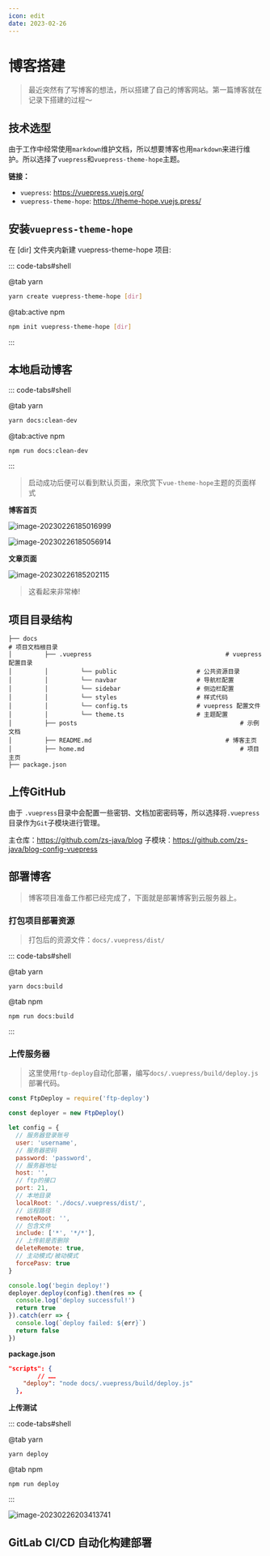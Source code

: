 ```yaml
---
icon: edit
date: 2023-02-26
---
```


# 博客搭建

> 最近突然有了写博客的想法，所以搭建了自己的博客网站。第一篇博客就在记录下搭建的过程～

## 技术选型
由于工作中经常使用`markdown`维护文档，所以想要博客也用`markdown`来进行维护。所以选择了`vuepress`和`vuepress-theme-hope`主题。

**链接：**

* `vuepress`: https://vuepress.vuejs.org/
* `vuepress-theme-hope`: https://theme-hope.vuejs.press/



## 安装`vuepress-theme-hope`
在 [dir] 文件夹内新建 vuepress-theme-hope 项目:

::: code-tabs#shell

@tab yarn

```bash
yarn create vuepress-theme-hope [dir]
```

@tab:active npm

```bash
npm init vuepress-theme-hope [dir]
```

:::

## 本地启动博客
::: code-tabs#shell

@tab yarn

```bash
yarn docs:clean-dev
```

@tab:active npm

```bash
npm run docs:clean-dev
```

:::

> 启动成功后便可以看到默认页面，来欣赏下`vue-theme-hope`主题的页面样式

**博客首页**

![image-20230226185016999](https://static.xzcoder.com/markdown/image-20230226185016999.png)

![image-20230226185056914](https://static.xzcoder.com/markdown/image-20230226185056914.png)

**文章页面**

![image-20230226185202115](https://static.xzcoder.com/markdown/image-20230226185202115.png)

>  这看起来非常棒!



## 项目目录结构

```
├── docs																	# 项目文档根目录
│         ├── .vuepress										# vuepress 配置目录
│         │         └── public						# 公共资源目录
│         │         └── navbar						# 导航栏配置
│         │         └── sidebar						# 侧边栏配置
│         │         └── styles						# 样式代码
│         │         └── config.ts					# vuepress 配置文件
│         │         └── theme.ts					# 主题配置
│         ├── posts												# 示例文档
│         ├── README.md										# 博客主页
│         ├── home.md											# 项目主页
├── package.json
```



## 上传GitHub

由于 `.vuepress`目录中会配置一些密钥、文档加密密码等，所以选择将`.vuepress`目录作为`Git`子模块进行管理。

主仓库：https://github.com/zs-java/blog
子模块：https://github.com/zs-java/blog-config-vuepress



## 部署博客

> 博客项目准备工作都已经完成了，下面就是部署博客到云服务器上。

### 打包项目部署资源

> 打包后的资源文件：`docs/.vuepress/dist/`

::: code-tabs#shell

@tab yarn

```shell
yarn docs:build
```

@tab npm

```shell
npm run docs:build
```

:::

### 上传服务器

> 这里使用`ftp-deploy`自动化部署，编写`docs/.vuepress/build/deploy.js`部署代码。

```javascript
const FtpDeploy = require('ftp-deploy')

const deployer = new FtpDeploy()

let config = {
  // 服务器登录账号
  user: 'username',
  // 服务器密码
  password: 'password',
  // 服务器地址
  host: '',
  // ftp的接口
  port: 21,
  // 本地目录
  localRoot: './docs/.vuepress/dist/',
  // 远程路径
  remoteRoot: '',
  // 包含文件
  include: ['*', '*/*'],
  // 上传前是否删除
  deleteRemote: true,
  // 主动模式/被动模式
  forcePasv: true
}

console.log('begin deploy!')
deployer.deploy(config).then(res => {
  console.log('deploy successful!')
  return true
}).catch(err => {
  console.log(`deploy failed: ${err}`)
  return false
})
```

**package.json**

```json
"scripts": {
		// ……
    "deploy": "node docs/.vuepress/build/deploy.js"
  },
```

**上传测试**

::: code-tabs#shell

@tab yarn

```shell
yarn deploy
```

@tab npm

```shell
npm run deploy
```

:::

![image-20230226203413741](https://static.xzcoder.com/markdown/image-20230226203413741.png)



## GitLab CI/CD 自动化构建部署

